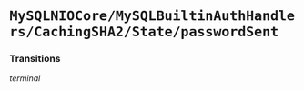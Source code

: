 # ``MySQLNIOCore/MySQLBuiltinAuthHandlers/CachingSHA2/State/passwordSent``

### Transitions

_terminal_
